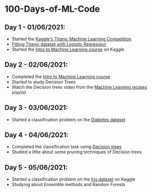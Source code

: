 # 100-Days-of-ML-Code

## Day 1 - 01/06/2021:
* Started the [Kaggle's Titanic Machine Learning Competition](https://www.kaggle.com/c/titanic)
* [Fitting Titanic dataset with Logistic Regression](https://www.kaggle.com/arthbr11/getting-started-with-titanic-dataset)
* Started the [Intro to Machine Learning course](https://www.kaggle.com/learn/intro-to-machine-learning) on Kaggle

## Day 2 - 02/06/2021:
* Completed the [Intro to Machine Learning course](https://www.kaggle.com/arthbr11/exercise-machine-learning-competitions)
* Started to study Decision Trees
* Watch the Decision trees video from the [Machine Learning recipes](https://www.youtube.com/watch?v=LDRbO9a6XPU) playlist

## Day 3 - 03/06/2021:
* Started a classification problem on the [Diabetes dataset](https://www.kaggle.com/uciml/pima-indians-diabetes-database)

## Day 4 - 04/06/2021:
* Completed the classification task using [Decision trees](https://github.com/arthuraaL/100-Days-of-ML-Code/tree/main/Decision-Tree)
* Studied a little about some pruning techniques of Decision trees

## Day 5 - 05/06/2021:
* Started a classification problem on the [Iris dataset](https://archive.ics.uci.edu/ml/datasets/iris) on Kaggle
* Studying about Ensemble methods and Random Forests
